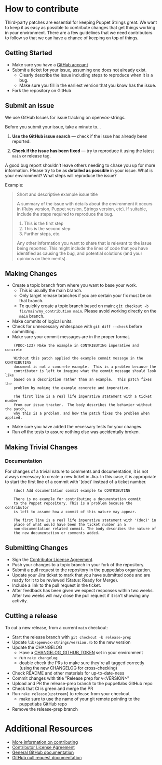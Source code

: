 # How to contribute

Third-party patches are essential for keeping Puppet Strings great. We want to keep it
as easy as possible to contribute changes that get things working in your
environment. There are a few guidelines that we need contributors to follow so
that we can have a chance of keeping on top of things.

## Getting Started

* Make sure you have a [GitHub account](https://github.com/signup/free)
* Submit a ticket for your issue, assuming one does not already exist.
  * Clearly describe the issue including steps to reproduce when it is a bug.
  * Make sure you fill in the earliest version that you know has the issue.
* Fork the repository on GitHub

## Submit an issue

We use GitHub Issues for issue tracking on openvox-strings.

Before you submit your issue, take a minute to...

1. **Use the GitHub issue search** &mdash; check if the issue has already been
   reported.

2. **Check if the issue has been fixed** &mdash; try to reproduce it using the
   latest `main` or release tag.

A good bug report shouldn't leave others needing to chase you up for more
information. Please try to be as **detailed as possible** in your issue. What is
your environment? What steps will reproduce the issue? 

Example:

> Short and descriptive example issue title
>
> A summary of the issue with details about the environment it occurs in (Ruby version, Puppet version, Strings version, etc). If
> suitable, include the steps required to reproduce the bug.
>
> 1. This is the first step
> 2. This is the second step
> 3. Further steps, etc.
>
> Any other information you want to share that is relevant to the issue being
> reported. This might include the lines of code that you have identified as
> causing the bug, and potential solutions (and your opinions on their
> merits).

## Making Changes

* Create a topic branch from where you want to base your work.
  * This is usually the main branch.
  * Only target release branches if you are certain your fix must be on that
    branch.
  * To quickly create a topic branch based on main; `git checkout -b
    fix/main/my_contribution main`. Please avoid working directly on the
    `main` branch.
* Make commits of logical units.
* Check for unnecessary whitespace with `git diff --check` before committing.
* Make sure your commit messages are in the proper format.

````
    (PDOC-123) Make the example in CONTRIBUTING imperative and concrete

    Without this patch applied the example commit message in the CONTRIBUTING
    document is not a concrete example.  This is a problem because the
    contributor is left to imagine what the commit message should look like
    based on a description rather than an example.  This patch fixes the
    problem by making the example concrete and imperative.

    The first line is a real life imperative statement with a ticket number
    from our issue tracker.  The body describes the behavior without the patch,
    why this is a problem, and how the patch fixes the problem when applied.
````

* Make sure you have added the necessary tests for your changes.
* Run _all_ the tests to assure nothing else was accidentally broken.

## Making Trivial Changes

### Documentation

For changes of a trivial nature to comments and documentation, it is not
always necessary to create a new ticket in Jira. In this case, it is
appropriate to start the first line of a commit with '(doc)' instead of
a ticket number.

````
    (doc) Add documentation commit example to CONTRIBUTING

    There is no example for contributing a documentation commit
    to the Puppet repository. This is a problem because the contributor
    is left to assume how a commit of this nature may appear.

    The first line is a real life imperative statement with '(doc)' in
    place of what would have been the ticket number in a
    non-documentation related commit. The body describes the nature of
    the new documentation or comments added.
````

## Submitting Changes

* Sign the [Contributor License Agreement](http://links.puppet.com/cla).
* Push your changes to a topic branch in your fork of the repository.
* Submit a pull request to the repository in the puppetlabs organization.
* Update your Jira ticket to mark that you have submitted code and are ready for it to be reviewed (Status: Ready for Merge).
* Include a link to the pull request in the ticket.
* After feedback has been given we expect responses within two weeks. After two
  weeks will may close the pull request if it isn't showing any activity.

## Cutting a release

To cut a new release, from a current `main` checkout:

* Start the release branch with `git checkout -b release-prep`
* Update `lib/openvox-strings/version.rb` to the new version
* Update the CHANGELOG
  * Have a [CHANGELOG_GITHUB_TOKEN](https://github.com/skywinder/github-changelog-generator#github-token) set in your environment
  * run `rake changelog`
  * double check the PRs to make sure they're all tagged correctly (using the new CHANGELOG for cross-checking)
* Check README and other materials for up-to-date-ness
* Commit changes with title "Release prep for v\<VERSION>"
* Upload and PR the release-prep branch to the puppetlabs GitHub repo
* Check that CI is green and merge the PR
* Run `rake release[upstream]` to release from your checkout
  * make sure to use the name of your git remote pointing to the puppetlabs GitHub repo
* Remove the release-prep branch

# Additional Resources

* [More information on contributing](http://links.puppet.com/contribute-to-puppet)
* [Contributor License Agreement](http://links.puppet.com/cla)
* [General GitHub documentation](http://help.github.com/)
* [GitHub pull request documentation](http://help.github.com/send-pull-requests/)
